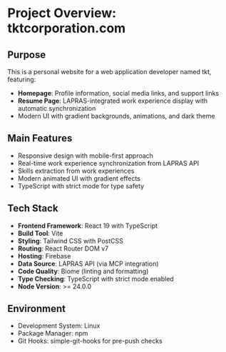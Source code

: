 # Project Overview: tktcorporation.com

## Purpose
This is a personal website for a web application developer named tkt, featuring:
- **Homepage**: Profile information, social media links, and support links
- **Resume Page**: LAPRAS-integrated work experience display with automatic synchronization
- Modern UI with gradient backgrounds, animations, and dark theme

## Main Features
- Responsive design with mobile-first approach
- Real-time work experience synchronization from LAPRAS API
- Skills extraction from work experiences
- Modern animated UI with gradient effects
- TypeScript with strict mode for type safety

## Tech Stack
- **Frontend Framework**: React 19 with TypeScript
- **Build Tool**: Vite
- **Styling**: Tailwind CSS with PostCSS
- **Routing**: React Router DOM v7
- **Hosting**: Firebase
- **Data Source**: LAPRAS API (via MCP integration)
- **Code Quality**: Biome (linting and formatting)
- **Type Checking**: TypeScript with strict mode enabled
- **Node Version**: >= 24.0.0

## Environment
- Development System: Linux
- Package Manager: npm
- Git Hooks: simple-git-hooks for pre-push checks